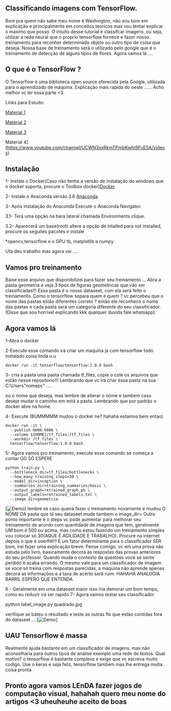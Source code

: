 ## Classificando imagens com TensorFlow. 
Bom pra quem não sabe meu nome é Washington, não sou bom em explicação e principalmente em conceitos teoricos mas vou tentar explicar o maximo que posso. 
O intuito desse tutorial é classifcar imagens, ou seja, utilizar a rede neural que o proprio tensorflow fornece e fazer nosso treinamento para reconher determinado objeto ou outro tipo de coisa que deseja. 
Nossa base de treinamento será o utilizado pelo google que é o treinamento de detecção de alguns tipos de flores. Agora vamos lá ....

## O que é o TensorFlow ?

O Tensorflow é uma biblioteca open source oferecida pela Google, utilizada para o aprendizado de máquina.
Explicação mais rapida do oeste ...... Acho melhor vc ler essa parte <3.

Links para Estudo:

[Material 1](https://medium.com/@dehhmesquita/classificando-textos-com-redes-neurais-e-tensorflow-5063784a1b31)

[Material 2](http://www.cienciaedados.com/big-data-deep-learning-google-tensorflow/)

[Material 3](https://www.youtube.com/user/sentdex)

Material 4](https://www.youtube.com/channel/UCWN3xxRkmTPmbKwht9FuE5A/videos)

## Instalação
1- Instale o Docker(Caso não tenha a versão de instalação do windows que o docker suporta, procure o Toolbox docker)[Docker](https://docs.docker.com/toolbox/toolbox_install_windows/)

2- Instale o Anaconda versão 3.6 [Anaconda](https://www.anaconda.com/download/)

3- Após instalação do Anaconda Execute o Anaconda Navigator.

3.1- Terá uma opção na bara lateral chamada Environments clique.

3.2- Aparecerá um base(root) altere a opção de intalled para not installed, procure os seguites pacotes e instale

*opencv,tensorflow e o GPU tb, matplotlib e numpy


Ufa deu trabalho mas agora vai ....

## Vamos pro treinamento 
Baixe esse arquivo que disponibilizei para fazer seu treinamento ... Abra a pasta geometria e veja 3 tipos de figuras geometricas que vão ser classificadas!!! Essa pasta é o nosso dataseet, com ela será feito o treinamento.
Como o tensorflow separa quem é quem ? vc percebeu que o nome das pastas estão diferentes correto ? então ele reconhece o nome das pastas e cada pasta será um categoria diferente do seu classificador. (Disse que sou horrivel explicando kkk qualquer duvida fale whatsapp).


## Agora vamos lá 

1-Abra o docker 

2-Execute esse comando irá criar um maquina ja com tensorflow todo instalado coisa linda u.u
```
docker run -it tensorflow/tensorflow:1.0.0 bash
```

3- cria a pasta uma pasta chamada tf_files, copie o cole os arquivos que estão nesse repositorio!!! Lembrando que vc irá criar essa pasta na sua C:\Users\"nomepc" .... 

ou o nome que deseja, mas lembre de alterar o nome e tambem caso deseje mudar o caminho em está a pasta. Lembrando que por padrão o docker abre na home.

4- Execute (BUMMMMM mudou o docker ne? hahaha estamos bem entao)

```
docker run -it \
  --publish 6006:6006 \
  --volume ${HOME}/tf_files:/tf_files \
  --workdir /tf_files \
  tensorflow/tensorflow:1.0.0 bash 
```
  
5- Agora vamos pro treinamento, execute esse comando se começa a contar GG SÓ ESPERE

```
python train.py \
  --bottleneck_dir=tf_files/bottlenecks \
  --how_many_training_steps=30 \
  --model_dir=inception \
  --summaries_dir=training_summaries/basic \
  --output_graph=retrained_graph.pb \
  --output_labels=retrained_labels.txt \
  --image_dir=geometria
  ```
  
[![Demo](https://pbs.twimg.com/media/DgPYH5pX0AAzo0t.jpg:large)]
lembre se caso queira fazer o treinamento novamente e mudou O NOME DA pasta que tá seu dataseet mude tambem o image_dir= 
Outro ponto importante é o steps vc pode aumentar para melhorar seu treinamento de acordo com quantidade de imagens que tem, geralmente UM bom é 500 ou acima, mas como estou fazendo um treinamento simples vou colocar só 30(AQUE É AGILIDADE E TRABALHO). 
Procure na internet depois o que é overfitt!!! É um fator determinante para o classificador  SER bom, irei fazer uma explicação breve.
Pense comigo, vc em uma prova não estuda pelo livro, basicamente decora as respostas das provas anteriores do seu professor. Quando muda o contexto da questões voce se sente perdido e acaba errando. O mesmo vale para um classificador de imagem se voce só treina com respostas parecidas, a maquina não aprende apenas decora as informações e a taxa de acerto será ruim. HAHAHA ANALOGIA BARRIL ESPERO QUE ENTENDA. 


6 - Geralmente em uma dataseet maior isso iria demorar um bom tempo, como eu reduzir irá ser rapido 
7- Agora vamos testar seu classificador 

python label_image.py quadrado.jpg

verifique se bateu o resultado e teste as outras fts que estão contidas fora do dataseet ...
[![Demo](https://pbs.twimg.com/media/DgPYLJaWkAAuvli.jpg)]

## UAU Tensorflow é massa
Realmente ajuda bastante em um classificador de imagens, mas não aconselharia para outros tipos de analise exemplo uma rede de textos. Qual motivo? o tensorflow é bastante complexo e exige que vc escreva muito codigo. Use o keras e seja feliz, tensorflow tambem mas lhe entrega muita coisa pronta

## Pronto agora vamos LEnDA fazer jogos de computação visual, hahahah quero meu nome do artigos <3 uheuheuhe aceito de boas



